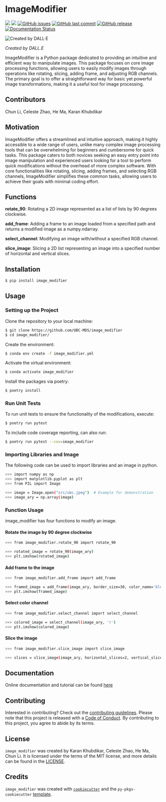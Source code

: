 # ImageModifier

[![](https://img.shields.io/badge/language-Python-blue.svg)](https://www.python.org/downloads/release/python-360/)
[![](https://img.shields.io/badge/License-MIT-green.svg)](https://opensource.org/licenses/MIT)
[![GitHub issues](https://img.shields.io/github/issues/UBC-MDS/image_modifier.svg)](https://github.com/UBC-MDS/image_modifier/issues)
[![GitHub last commit](https://img.shields.io/github/last-commit/UBC-MDS/image_modifier.svg)](https://github.com/UBC-MDS/image_modifier/commits/main)
[![GitHub release](https://img.shields.io/github/release/UBC-MDS/image_modifier.svg)](https://github.com/UBC-MDS/image_modifier/releases)
[![Documentation Status](https://readthedocs.org/projects/image-modifier/badge/?version=latest)](https://image-modifier.readthedocs.io/en/latest/?badge=latest)

![Created by DALL·E](docs/logo.png?raw=true)

*Created by DALL.E*

ImageModifier is a Python package dedicated to providing an intuitive and efficient way to manipulate images. This package focuses on core image processing functions, allowing users to easily modify images through operations like rotating, slicing, adding frame, and adjusting RGB channels. The primary goal is to offer a straightforward way for basic yet powerful image transformations, making it a useful tool for image processing.

## Contributors

Chun Li, Celeste Zhao, He Ma, Karan Khubdikar

## Motivation

ImageModifier offers a streamlined and intuitive approach, making it highly accessible to a wide range of users, unlike many complex image processing tools that can be overwhelming for beginners and cumbersome for quick tasks. This package caters to both novices seeking an easy entry point into image manipulation and experienced users looking for a tool to perform quick modifications without the overhead of more complex software. With core functionalities like rotating, slicing, adding frames, and selecting RGB channels, ImageModifier simplifies these common tasks, allowing users to achieve their goals with minimal coding effort.

## Functions

**rotate_90**: Rotating a 2D image represented as a list of lists by 90 degrees clockwise.

**add_frame**: Adding a frame to an image loaded from a specified path and returns a modified image as a numpy.ndarray.

**select_channel**: Modifying an image with/without a specified RGB channel.

**slice_image**: Slicing a 2D list representing an image into a specified number of horizontal and vertical slices.

## Installation

```bash
$ pip install image_modifier
```

## Usage


### Setting up the Project

Clone the repository to your local machine:

```bash
$ git clone https://github.com/UBC-MDS/image_modifier
$ cd image_modifier/
```

Create the environment:

```bash
$ conda env create -f image_modifier.yml
```

Activate the virtual environment:

```bash
$ conda activate image_modifier
```

Install the packages via poetry:

```bash
$ poetry install
```

### Run Unit Tests

To run unit tests to ensure the functionality of the modifications, execute:

```bash
$ poetry run pytest
```

To include code coverage reporting, can also run:

```bash
$ poetry run pytest --cov=image_modifier
```

### **Importing Libraries and Image**

The following code can be used to import libraries and an image in python.

```bash
>>> import numpy as np
>>> import matplotlib.pyplot as plt
>>> from PIL import Image

>>> image = Image.open("src/ubc.jpeg")  # Example for demonstration
>>> image_ary = np.array(image)
```

### **Function Usage**

image_modifier has four functions to modify an image.

#### **Rotate the image by 90 degree clockwise**

```bash
>>> from image_modifier.rotate_90 import rotate_90

>>> rotated_image = rotate_90(image_ary)
>>> plt.imshow(rotated_image)
```

#### **Add frame to the image**

```bash
>>> from image_modifier.add_frame import add_frame

>>> framed_image = add_frame(image_ary, border_size=30, color_name='blue', overlay=True)
>>> plt.imshow(framed_image)
```

#### **Select color channel**

```bash
>>> from image_modifier.select_channel import select_channel

>>> colored_image = select_channel(image_ary, 'r')
>>> plt.imshow(colored_image)
```

#### **Slice the image**

```bash
>>> from image_modifier.slice_image import slice_image

>>> slices = slice_image(image_ary, horizontal_slices=2, vertical_slices=2)
```

## Documentation

Online documentation and tutorial can be found [here](https://image-modifier.readthedocs.io/en/latest/example.html)

## Contributing

Interested in contributing? Check out the [contributing guidelines](CONTRIBUTING.md). Please note that this project is released with a [Code of Conduct](CONDUCT.md). By contributing to this project, you agree to abide by its terms.

## License

`image_modifier` was created by Karan Khubdikar, Celeste Zhao, He Ma, Chun Li. It is licensed under the terms of the MIT license, and more details can be found in the [LICENSE](LICENSE).

## Credits

`image_modifier` was created with [`cookiecutter`](https://cookiecutter.readthedocs.io/en/latest/) and the `py-pkgs-cookiecutter` [template](https://github.com/py-pkgs/py-pkgs-cookiecutter).
